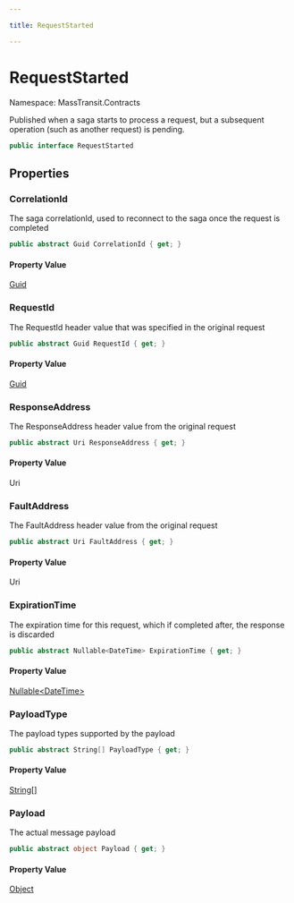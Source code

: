 ```yaml
---

title: RequestStarted

---
```


# RequestStarted

Namespace: MassTransit.Contracts

Published when a saga starts to process a request, but a subsequent operation (such as another request) is
 pending.

```csharp
public interface RequestStarted
```

## Properties

### **CorrelationId**

The saga correlationId, used to reconnect to the saga once the request is completed

```csharp
public abstract Guid CorrelationId { get; }
```

#### Property Value

[Guid](https://learn.microsoft.com/en-us/dotnet/api/system.guid)<br/>

### **RequestId**

The RequestId header value that was specified in the original request

```csharp
public abstract Guid RequestId { get; }
```

#### Property Value

[Guid](https://learn.microsoft.com/en-us/dotnet/api/system.guid)<br/>

### **ResponseAddress**

The ResponseAddress header value from the original request

```csharp
public abstract Uri ResponseAddress { get; }
```

#### Property Value

Uri<br/>

### **FaultAddress**

The FaultAddress header value from the original request

```csharp
public abstract Uri FaultAddress { get; }
```

#### Property Value

Uri<br/>

### **ExpirationTime**

The expiration time for this request, which if completed after, the response is discarded

```csharp
public abstract Nullable<DateTime> ExpirationTime { get; }
```

#### Property Value

[Nullable\<DateTime\>](https://learn.microsoft.com/en-us/dotnet/api/system.nullable-1)<br/>

### **PayloadType**

The payload types supported by the payload

```csharp
public abstract String[] PayloadType { get; }
```

#### Property Value

[String[]](https://learn.microsoft.com/en-us/dotnet/api/system.string)<br/>

### **Payload**

The actual message payload

```csharp
public abstract object Payload { get; }
```

#### Property Value

[Object](https://learn.microsoft.com/en-us/dotnet/api/system.object)<br/>

